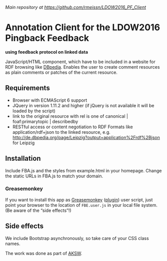 *Main repository at https://github.com/rmeissn/LDOW2016_PF_Client*

# Annotation Client for the LDOW2016 Pingback Feedback
**using feedback protocol on linked data**

JavaScript/HTML component, which have to be included in a website for RDF browsing like [DBpedia](http://de.dbpedia.org/).
Enables the user to create comment resources as plain comments or patches of the current resource.

## Requirements
* Browser with ECMAScript 6 support
* JQuery in version 1.11.2 and higher (if jQuery is not available it will be loaded by the script)
* link to the original resource with rel is one of canonical | foaf:primarytopic | describedby
* RESTful access or content negotiation to RDF Formats like application/rdf+json to the linked resource, e.g. http://de.dbpedia.org/page/Leipzig?output=application%2Frdf%2Bjson for Leipzig

## Installation
Include FBA.js and the styles from example.html in your homepage.
Change the static URLs in FBA.js to match your domain.

### Greasemonkey
If you want to install this app as [Greasemonkey](http://greasespot.net/) ([plugin](https://addons.mozilla.org/en-US/firefox/addon/greasemonkey/)) user script, just point your browser to the location of `FBE.user.js` in your local file system. (Be aware of the “side effects”!)

## Side effects
We include Bootstrap asynchronously, so take care of your CSS class names.



The work was done as part of [AKSW](aksw.org).
